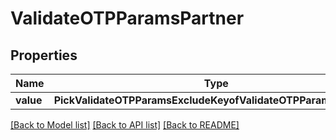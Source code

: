 # ValidateOTPParamsPartner


## Properties
Name | Type | Description | Notes
------------ | ------------- | ------------- | -------------
**value** | **PickValidateOTPParamsExcludeKeyofValidateOTPParamsDeviceId** |  | 

[[Back to Model list]](../README.md#documentation-for-models) [[Back to API list]](../README.md#documentation-for-api-endpoints) [[Back to README]](../README.md)


